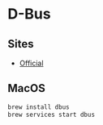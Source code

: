 # D-Bus

## Sites

- [Official](https://www.freedesktop.org/wiki/Software/dbus/)

## MacOS

```sh
brew install dbus
brew services start dbus
```